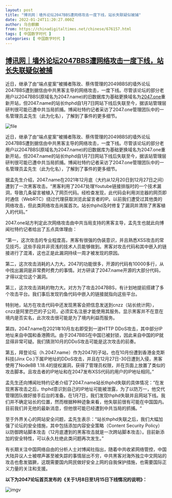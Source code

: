 ```yaml
---
layout: post
title: "博讯网｜墙外论坛2047BBS遭网络攻击一度下线，站长失联疑似被捕"
date: 2022-01-24T11:20:27.000Z
author: 乌合麒麟
from: https://chinadigitaltimes.net/chinese/676157.html
tags: [ 中国数字时代 ]
categories: [ 中国数字时代 ]
---
```

<!--1643023227000-->
[博讯网｜墙外论坛2047BBS遭网络攻击一度下线，站长失联疑似被捕](https://chinadigitaltimes.net/chinese/676157.html)
------

<div>
<p>近日，继承了由“端点星案”被捕者陈玫、蔡伟管理的2049BBS的墙外论坛2047BBS遭到据信由中共黑客主导的网络攻击，一度下线。尽管该论坛的部分老用户以2047BBS(原域名为2047.name)的旧数据库为基础更换域名为<a href="https://2047.one/" title="2047.one">2047.one</a>重新开站，但2047.name的站长thphd自1月7日网站下线后失联至今，据该站管理层研判很可能已遭中共当局抓捕。博闻社特约记者采访了2047.one管理团队中的一名管理员孟先生（此为化名），了解到了事件的更多细节。</p><p><img src="https://chinadigitaltimes.net/chinese/files/2022/01/image-1643022106390.png" alt="file" /></p><p>近日，继承了由“端点星案”被捕者陈玫、蔡伟管理的2049BBS的墙外论坛2047BBS遭到据信由中共黑客主导的网络攻击，一度下线。尽管该论坛的部分老用户以2047BBS(原域名为2047.name)的旧数据库为基础更换域名为2047.one重新开站，但2047.name的站长thphd自1月7日网站下线后失联至今，据该站管理层研判很可能已遭中共当局抓捕。博闻社特约记者采访了2047.one管理团队中的一名管理员孟先生（此为化名），了解到了事件的更多细节。</p><p>据孟先生介绍，2047.name在2021年12月底（大约从12月20日到12月27日之间）遭到了一次黑客攻击。“黑客利用了2047处理Youtube链接排版时的一个技术漏洞，导致几条留言被植入了网页代码。经检查发现，此代码会利用浏览器的网页即时通信（WebRTC）绕过代理获取浏览此留言者的IP。以前我们遭受过其他类的网络攻击，但此类网络攻击尚属首次。站长thphd及时修复了漏洞并清除了黑客植入的代码。”</p><p>2047.one站方判定此次网络攻击由中共当局支持的黑客主导，孟先生也就此向博闻社特约记者给出了五点具体理由：</p><p>“第一，这次攻击的专业程度高，黑客有很强的伪装意识，并且熟悉XSS攻击的常见技巧，这些手段并非资浅的技术人员能够做到。黑客对攻击代码和其中嵌入的链接进行了混淆，这也正是此漏洞持续一周才被发现的原因。</p><p>第二，这次攻击消耗的人力大。2047的功能很多，开源的代码有10000多行，从中找出漏洞是非常费时费力的事情。对方研读了2047.name开源的大部分代码，才得以定位这个漏洞。</p><p>第三，这次攻击消耗的物力大。对方为了攻击2047BBS，有计划地提前搭建了多个攻击平台。我们事后发现钓鱼代码中嵌入的链接就指向这些平台。</p><p>特别地，站方在攻击代码中还发现黑客会把信息发送到cnzz（站长统计网），cnzz是阿里巴巴的子公司，必须实名注册才能使用其服务。显示黑客并不在意在境内是否实名，此次攻击很可能是为了境内利益而服务。</p><p>第四，2047.name在2021年10月左右即受到一波HTTP DDoS攻击，其中部分IP地址来自中国和香港腾讯。由于2047BBS在中国已被封锁，因此来自中国的IP就显得非常可疑。我们猜测10月的DDoS攻击可能是这次攻击的前奏。</p><p>第五，拜登论坛（h.2047.name）作为2047的子站，也在10月份遭到香港金克斯科技(Jinx Co.)下属IP地址的DDoS攻击，并且在12月27日-30日遭到入侵，黑客使用了NodeBB 1.18.4的提权漏洞，获得了管理员权限，并在页面上放置了类似的攻击脚本。且攻击者的IP地址和在2047发布XSS代码的用户的IP地址相同。”</p><p>孟先生还向博闻社特约记者介绍了2047.name站长thphd失联的具体情况：“在发现黑客攻击之后，thphd意识到自己的IP地址可能被泄露，为了以防万一，他交代管理团队做好接手后台的准备。在1月7日，我们发现thphd失联并且网站下线。我们并不确定站长的位置，然而根据种种迹象来看，他失联前很有可能在中国国内。目前我们并无他的最新消息，但他很可能已经遭到中共当局的抓捕。“</p><p>至于外界关心的网站安全问题，孟先生表示：“站长thphd失联之后，我们大幅加强了论坛的安全措施，其中包括添加内容安全策略（Content Security Policy）以防御跨站脚本攻击（12月底遭到的黑客攻击就是一次跨站脚本攻击）。目前新添加的安全特性，可以永久杜绝此类问题再次发生。”</p><p>有长期关注中国网络自由的分析人士对博闻社指出，随着中共收紧网络管控，中国大陆异议人士被噤声甚至被失踪的事情层出不穷，中共黑客对海外独立中文网站的攻击也愈发猖獗，这既需要国内网民做好安全上网的自我保护措施，也需要国际正义力量的关注和支援。</p><p><strong>以下为2047论坛首页发布的《关于1月8日至1月15日下线情况的说明》：</strong></p><p><img src="https://chinadigitaltimes.net/chinese/files/2022/01/2047.one_.png" alt="imgv" /></p>
</div>
